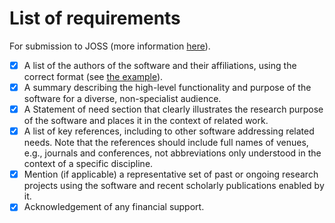 # List of requirements

For submission to JOSS (more information [here](https://joss.readthedocs.io/en/latest/submitting.html#what-should-my-paper-contain)).

- [x] A list of the authors of the software and their affiliations, using the correct format (see [the example](https://joss.readthedocs.io/en/latest/submitting.html#example-paper-and-bibliography)).
- [x] A summary describing the high-level functionality and purpose of the software for a diverse, non-specialist audience.
- [x] A Statement of need section that clearly illustrates the research purpose of the software and places it in the context of related work.
- [x] A list of key references, including to other software addressing related needs. Note that the references should include full names of venues, e.g., journals and conferences, not abbreviations only understood in the context of a specific discipline.
- [x] Mention (if applicable) a representative set of past or ongoing research projects using the software and recent scholarly publications enabled by it.
- [x] Acknowledgement of any financial support.
